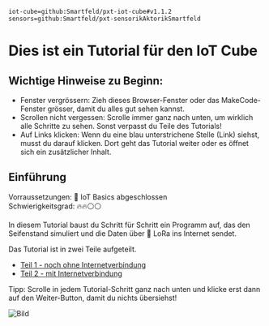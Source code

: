 ```package
iot-cube=github:Smartfeld/pxt-iot-cube#v1.1.2
sensors=github:Smartfeld/pxt-sensorikAktorikSmartfeld
```

# Dies ist ein Tutorial für den IoT Cube

## Wichtige Hinweise zu Beginn:
* Fenster vergrössern: Zieh dieses Browser-Fenster oder das MakeCode-Fenster grösser, damit du alles gut sehen kannst.
* Scrollen nicht vergessen: Scrolle immer ganz nach unten, um wirklich alle Schritte zu sehen. Sonst verpasst du Teile des Tutorials!
* Auf Links klicken: Wenn du eine blau unterstrichene Stelle (Link) siehst, musst du darauf klicken. Dort geht das Tutorial weiter oder es öffnet sich ein zusätzlicher Inhalt.

## Einführung 
Vorraussetzungen: 🌱 IoT Basics abgeschlossen  
Schwierigkeitsgrad: 🔥🔥⚪⚪

In diesem Tutorial baust du Schritt für Schritt ein Programm auf, das den Seifenstand simuliert und die Daten über 🛜 LoRa ins Internet sendet.

Das Tutorial ist in zwei Teile aufgeteilt.

* [Teil 1 - noch ohne Internetverbindung](https://makecode.microbit.org/#tutorial:github:reifab/pxt-iot-tutorial/docs/tutorials/seifenspender-part-1)  
* [Teil 2 - mit Internetverbindung](https://makecode.microbit.org/#tutorial:github:reifab/pxt-iot-tutorial/docs/tutorials/seifenspender-part-2)

Tipp: Scrolle in jedem Tutorial-Schritt ganz nach unten und klicke erst dann auf den Weiter-Button, damit du nichts übersiehst!

![Bild](https://reifab.github.io/pxt-iot-tutorial/static/tutorials/iot-cube-anschliessen-klein.png)
